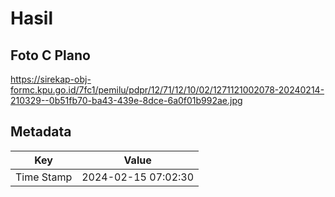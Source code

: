 # Hasil

## Foto C Plano

https://sirekap-obj-formc.kpu.go.id/7fc1/pemilu/pdpr/12/71/12/10/02/1271121002078-20240214-210329--0b51fb70-ba43-439e-8dce-6a0f01b992ae.jpg


## Metadata

| Key        | Value               |
| ---------- | ------------------- |
| Time Stamp | 2024-02-15 07:02:30 |



